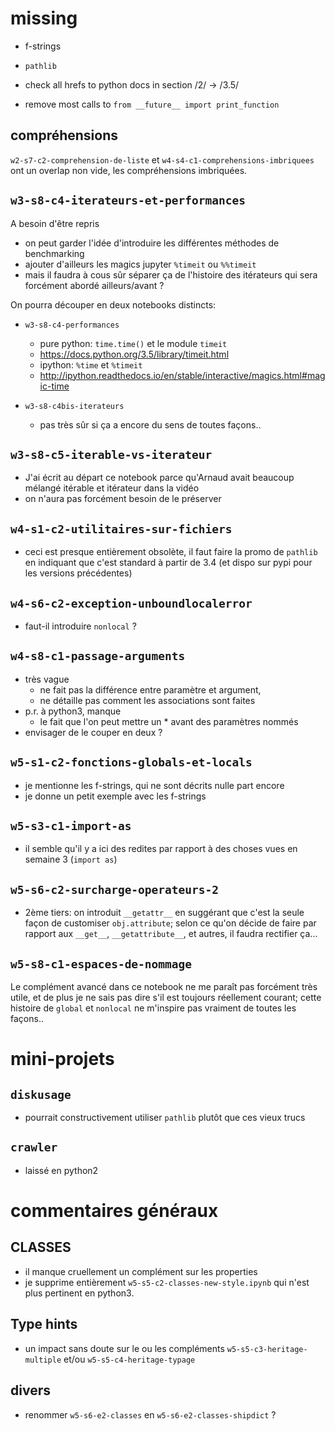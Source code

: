 # missing

* f-strings
* `pathlib`

* check all hrefs to python docs in section /2/ -> /3.5/
* remove most calls to `from __future__ import print_function`

## compréhensions

`w2-s7-c2-comprehension-de-liste` et `w4-s4-c1-comprehensions-imbriquees` ont un overlap non vide, les compréhensions imbriquées.

## `w3-s8-c4-iterateurs-et-performances`

A besoin d'être repris

* on peut garder l'idée d'introduire les différentes méthodes de benchmarking
* ajouter d'ailleurs les magics jupyter `%timeit` ou `%%timeit`
* mais il faudra à cous sûr séparer ça de l'histoire des itérateurs qui sera forcément abordé ailleurs/avant ?

On pourra découper en deux notebooks distincts:

* `w3-s8-c4-performances`
  * pure python: `time.time()` et le module `timeit`
  * https://docs.python.org/3.5/library/timeit.html
  * ipython: `%time` et `%timeit`
  * http://ipython.readthedocs.io/en/stable/interactive/magics.html#magic-time

* `w3-s8-c4bis-iterateurs`
  * pas très sûr si ça a encore du sens de toutes façons..

## `w3-s8-c5-iterable-vs-iterateur`

* J'ai écrit au départ ce notebook parce qu'Arnaud avait beaucoup mélangé itérable et itérateur dans la vidéo
* on n'aura pas forcément besoin de le préserver

## `w4-s1-c2-utilitaires-sur-fichiers`

* ceci est presque entièrement obsolète, il faut faire la promo de `pathlib` en indiquant que c'est standard à partir de 3.4 (et dispo sur pypi pour les versions précédentes)

## `w4-s6-c2-exception-unboundlocalerror`

* faut-il introduire `nonlocal` ?

## `w4-s8-c1-passage-arguments`

* très vague
  * ne fait pas la différence entre paramètre et argument,
  * ne détaille pas comment les associations sont faites
* p.r. à python3, manque
  * le fait que l'on peut mettre un * avant des paramètres nommés
* envisager de le couper en deux ?

## `w5-s1-c2-fonctions-globals-et-locals`

* je mentionne les f-strings, qui ne sont décrits nulle part encore
* je donne un petit exemple avec les f-strings

## `w5-s3-c1-import-as`

* il semble qu'il y a ici des redites par rapport à des choses vues en semaine 3 (`import as`)

## `w5-s6-c2-surcharge-operateurs-2`

* 2ème tiers: on introduit `__getattr__` en suggérant que c'est la seule façon de customiser `obj.attribute`; selon ce qu'on décide de faire par rapport aux `__get__`, `__getattribute__`, et autres, il faudra rectifier ça...

## `w5-s8-c1-espaces-de-nommage`

Le complément avancé dans ce notebook ne me paraît pas forcément très utile, et de plus je ne sais pas dire s'il est toujours réellement courant; cette histoire de `global` et `nonlocal` ne m'inspire pas vraiment de toutes les façons..

# mini-projets

## `diskusage`

* pourrait constructivement utiliser `pathlib` plutôt que ces vieux trucs

## `crawler`

* laissé en python2

# commentaires généraux

## CLASSES

* il manque cruellement un complément sur les properties
* je supprime entièrement `w5-s5-c2-classes-new-style.ipynb` qui n'est plus pertinent en python3.


## Type hints
* un impact sans doute sur le ou les compléments `w5-s5-c3-heritage-multiple` et/ou `w5-s5-c4-heritage-typage`


## divers

* renommer `w5-s6-e2-classes` en `w5-s6-e2-classes-shipdict` ?